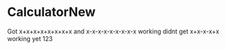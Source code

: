 # CalculatorNew
Got x+x+x+x+x+x+x+x and x-x-x-x-x-x-x-x-x working didnt get x+x-x-x+x working yet
123
